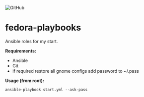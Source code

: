 ![GitHub](https://img.shields.io/github/license/laspavel/start) 

# fedora-playbooks

Ansible roles for my start.

**Requirements:**
* Ansible
* Git
* if required restore all gnome configs add password to ~/.pass

**Usage (from root):**
```
ansible-playbook start.yml --ask-pass
```
